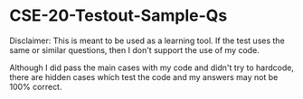 # CSE-20-Testout-Sample-Qs

Disclaimer: This is meant to be used as a learning tool. If the test uses the same or similar questions, then I don't support the use of my code.

Although I did pass the main cases with my code and didn't try to hardcode, there are hidden cases which test the code and my answers may not be 100% correct.
